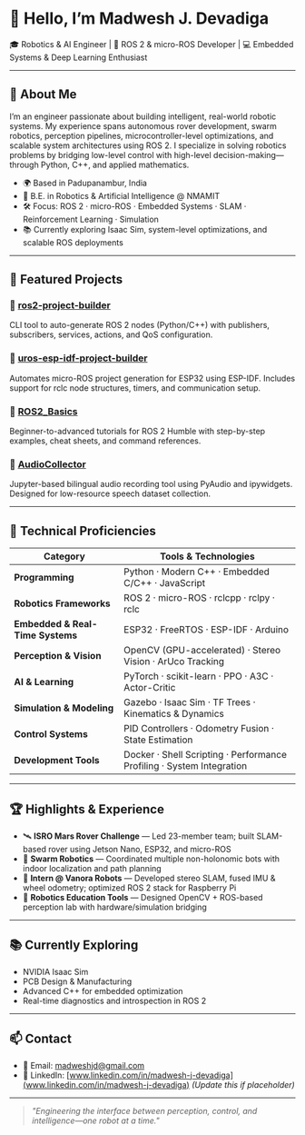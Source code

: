# 👋 Hello, I’m Madwesh J. Devadiga

🎓 Robotics & AI Engineer | 🤖 ROS 2 & micro-ROS Developer | 💻 Embedded Systems & Deep Learning Enthusiast

---

## 🧠 About Me

I’m an engineer passionate about building intelligent, real-world robotic systems. My experience spans autonomous rover development, swarm robotics, perception pipelines, microcontroller-level optimizations, and scalable system architectures using ROS 2. I specialize in solving robotics problems by bridging low-level control with high-level decision-making—through Python, C++, and applied mathematics.

- 🌍 Based in Padupanambur, India  
- 🏫 B.E. in Robotics & Artificial Intelligence @ NMAMIT  
- 🛠️ Focus: ROS 2 · micro-ROS · Embedded Systems · SLAM · Reinforcement Learning · Simulation  
- 📚 Currently exploring Isaac Sim, system-level optimizations, and scalable ROS deployments

---

## 🚀 Featured Projects

### 🔹 [ros2-project-builder](https://github.com/Madwesh-india/ros2-project-builder)  
CLI tool to auto-generate ROS 2 nodes (Python/C++) with publishers, subscribers, services, actions, and QoS configuration.

### 🔹 [uros-esp-idf-project-builder](https://github.com/Madwesh-india/uros-esp-idf-project-builder)  
Automates micro-ROS project generation for ESP32 using ESP-IDF. Includes support for rclc node structures, timers, and communication setup.

### 🔹 [ROS2_Basics](https://github.com/Madwesh-india/ROS2_Basics)  
Beginner-to-advanced tutorials for ROS 2 Humble with step-by-step examples, cheat sheets, and command references.

### 🔹 [AudioCollector](https://github.com/Madwesh-india/AudioCollector)  
Jupyter-based bilingual audio recording tool using PyAudio and ipywidgets. Designed for low-resource speech dataset collection.

---

## 🧰 Technical Proficiencies

| Category | Tools & Technologies |
|----------|----------------------|
| **Programming** | Python · Modern C++ · Embedded C/C++ · JavaScript |
| **Robotics Frameworks** | ROS 2 · micro-ROS · rclcpp · rclpy · rclc |
| **Embedded & Real-Time Systems** | ESP32 · FreeRTOS · ESP-IDF · Arduino |
| **Perception & Vision** | OpenCV (GPU-accelerated) · Stereo Vision · ArUco Tracking |
| **AI & Learning** | PyTorch · scikit-learn · PPO · A3C · Actor-Critic |
| **Simulation & Modeling** | Gazebo · Isaac Sim · TF Trees · Kinematics & Dynamics |
| **Control Systems** | PID Controllers · Odometry Fusion · State Estimation |
| **Development Tools** | Docker · Shell Scripting · Performance Profiling · System Integration |

---

## 🏆 Highlights & Experience

- 🛰️ **ISRO Mars Rover Challenge** — Led 23-member team; built SLAM-based rover using Jetson Nano, ESP32, and micro-ROS  
- 🤖 **Swarm Robotics** — Coordinated multiple non-holonomic bots with indoor localization and path planning  
- 🧠 **Intern @ Vanora Robots** — Developed stereo SLAM, fused IMU & wheel odometry; optimized ROS 2 stack for Raspberry Pi  
- 🧪 **Robotics Education Tools** — Designed OpenCV + ROS-based perception lab with hardware/simulation bridging

---

## 📚 Currently Exploring

- NVIDIA Isaac Sim  
- PCB Design & Manufacturing  
- Advanced C++ for embedded optimization  
- Real-time diagnostics and introspection in ROS 2

---

## 📫 Contact

- 📧 Email: madweshjd@gmail.com  
- 🔗 LinkedIn: [www.linkedin.com/in/madwesh-j-devadiga](www.linkedin.com/in/madwesh-j-devadiga) *(Update this if placeholder)*  

---

> _"Engineering the interface between perception, control, and intelligence—one robot at a time."_
